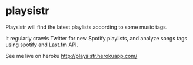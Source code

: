 playsistr
=========

Playsistr will find the latest playlists according to some music tags.

It regularly crawls Twitter for new Spotify playlists, and analyze songs tags using spotify and Last.fm API.

See me live on heroku
http://playsistr.herokuapp.com/

